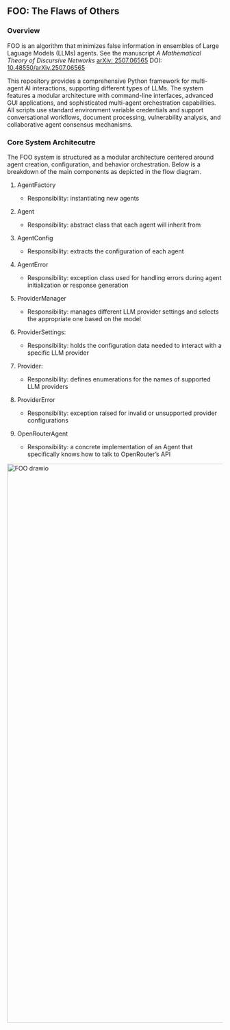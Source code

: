 ## FOO: The Flaws of Others 

### Overview
FOO is an algorithm that minimizes false information in ensembles of Large Laguage Models (LLMs) agents.  See  the manuscript *A Mathematical Theory of Discursive Networks*    [arXiv: 2507.06565](https://arxiv.org/abs/2507.06565) DOI: [10.48550/arXiv.2507.06565](https://doi.org/10.48550/arXiv.2507.06565)

This repository provides a comprehensive Python framework for multi-agent AI interactions, supporting different types of LLMs. The system features a modular architecture with command-line interfaces, advanced GUI applications, and sophisticated multi-agent orchestration capabilities. All scripts use standard environment variable credentials and support conversational workflows, document processing, vulnerability analysis, and collaborative agent consensus mechanisms.

### Core System Architecutre
The FOO system is structured as a modular architecture centered around agent creation, configuration, and behavior orchestration. Below is a breakdown of the main components as depicted in the flow diagram.

1. AgentFactory
    - Responsibility: instantiating new agents

2. Agent
   - Responsibility: abstract class that each agent will inherit from

3. AgentConfig
    - Responsibility: extracts the configuration of each agent

4. AgentError
   - Responsibility: exception class used for handling errors during agent initialization or response generation
  
5. ProviderManager
   - Responsibility: manages different LLM provider settings and selects the appropriate one based on the model

6. ProviderSettings:
   - Responsibility: holds the configuration data needed to interact with a specific LLM provider

7. Provider:
   - Responsibility: defines enumerations for the names of supported LLM providers

8. ProviderError
    - Responsibility: exception raised for invalid or unsupported provider configurations

9. OpenRouterAgent
   - Responsibility: a concrete implementation of an Agent that specifically knows how to talk to OpenRouter’s API

<img width="1372" height="1306" alt="FOO drawio" src="https://github.com/user-attachments/assets/f9470819-3869-4448-9e40-5a5999f6558c" />
